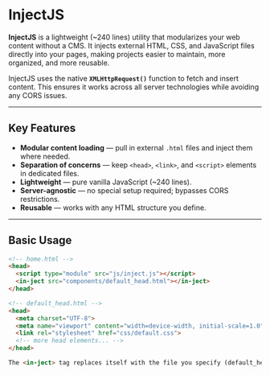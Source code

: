# InjectJS

**InjectJS** is a lightweight (~240 lines) utility that modularizes your web content without a CMS. It injects external HTML, CSS, and JavaScript files directly into your pages, making projects easier to maintain, more organized, and more reusable.  

InjectJS uses the native **`XMLHttpRequest()`** function to fetch and insert content. This ensures it works across all server technologies while avoiding any CORS issues.

---

## Key Features
- **Modular content loading** — pull in external `.html` files and inject them where needed.  
- **Separation of concerns** — keep `<head>`, `<link>`, and `<script>` elements in dedicated files.  
- **Lightweight** — pure vanilla JavaScript (~240 lines).  
- **Server-agnostic** — no special setup required; bypasses CORS restrictions.  
- **Reusable** — works with any HTML structure you define.  

---

## Basic Usage

```html
<!-- home.html -->
<head>
  <script type="module" src="js/inject.js"></script>
  <in-ject src="components/default_head.html"></in-ject>
</head>

<!-- default_head.html -->
<head>
  <meta charset="UTF-8">
  <meta name="viewport" content="width=device-width, initial-scale=1.0">
  <link rel="stylesheet" href="css/default.css">
  <!-- more head elements... -->
</head>

The <in-ject> tag replaces itself with the file you specify (default_head.html here).